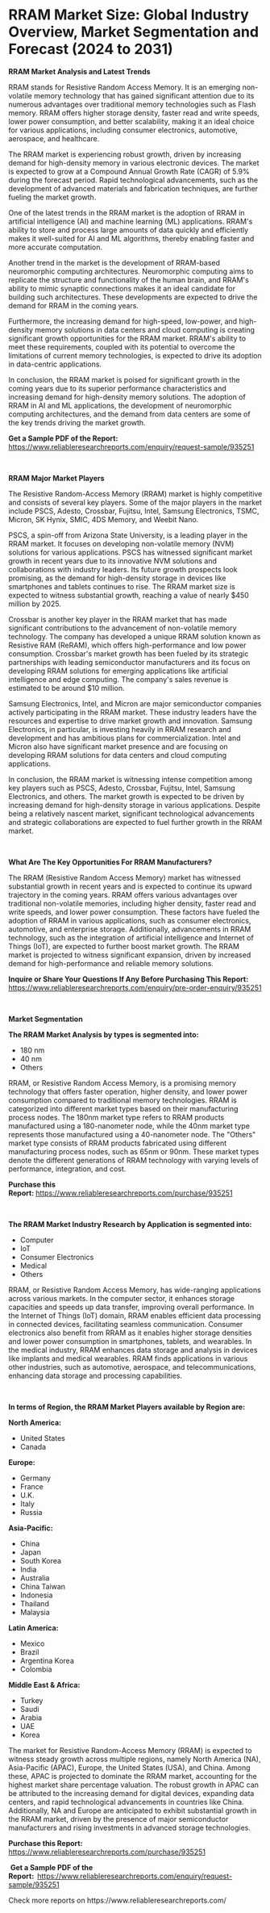 <p><h1>RRAM Market Size: Global Industry Overview, Market Segmentation and Forecast (2024 to 2031)</h1></p><p><strong>RRAM Market Analysis and Latest Trends</strong></p>
<p><p>RRAM stands for Resistive Random Access Memory. It is an emerging non-volatile memory technology that has gained significant attention due to its numerous advantages over traditional memory technologies such as Flash memory. RRAM offers higher storage density, faster read and write speeds, lower power consumption, and better scalability, making it an ideal choice for various applications, including consumer electronics, automotive, aerospace, and healthcare.</p><p>The RRAM market is experiencing robust growth, driven by increasing demand for high-density memory in various electronic devices. The market is expected to grow at a Compound Annual Growth Rate (CAGR) of 5.9% during the forecast period. Rapid technological advancements, such as the development of advanced materials and fabrication techniques, are further fueling the market growth.</p><p>One of the latest trends in the RRAM market is the adoption of RRAM in artificial intelligence (AI) and machine learning (ML) applications. RRAM's ability to store and process large amounts of data quickly and efficiently makes it well-suited for AI and ML algorithms, thereby enabling faster and more accurate computation.</p><p>Another trend in the market is the development of RRAM-based neuromorphic computing architectures. Neuromorphic computing aims to replicate the structure and functionality of the human brain, and RRAM's ability to mimic synaptic connections makes it an ideal candidate for building such architectures. These developments are expected to drive the demand for RRAM in the coming years.</p><p>Furthermore, the increasing demand for high-speed, low-power, and high-density memory solutions in data centers and cloud computing is creating significant growth opportunities for the RRAM market. RRAM's ability to meet these requirements, coupled with its potential to overcome the limitations of current memory technologies, is expected to drive its adoption in data-centric applications.</p><p>In conclusion, the RRAM market is poised for significant growth in the coming years due to its superior performance characteristics and increasing demand for high-density memory solutions. The adoption of RRAM in AI and ML applications, the development of neuromorphic computing architectures, and the demand from data centers are some of the key trends driving the market growth.</p></p>
<p><strong>Get a Sample PDF of the Report:&nbsp;</strong> <a href="https://www.reliableresearchreports.com/enquiry/request-sample/935251">https://www.reliableresearchreports.com/enquiry/request-sample/935251</a></p>
<p>&nbsp;</p>
<p><strong>RRAM Major Market Players</strong></p>
<p><p>The Resistive Random-Access Memory (RRAM) market is highly competitive and consists of several key players. Some of the major players in the market include PSCS, Adesto, Crossbar, Fujitsu, Intel, Samsung Electronics, TSMC, Micron, SK Hynix, SMIC, 4DS Memory, and Weebit Nano.</p><p>PSCS, a spin-off from Arizona State University, is a leading player in the RRAM market. It focuses on developing non-volatile memory (NVM) solutions for various applications. PSCS has witnessed significant market growth in recent years due to its innovative NVM solutions and collaborations with industry leaders. Its future growth prospects look promising, as the demand for high-density storage in devices like smartphones and tablets continues to rise. The RRAM market size is expected to witness substantial growth, reaching a value of nearly $450 million by 2025.</p><p>Crossbar is another key player in the RRAM market that has made significant contributions to the advancement of non-volatile memory technology. The company has developed a unique RRAM solution known as Resistive RAM (ReRAM), which offers high-performance and low power consumption. Crossbar's market growth has been fueled by its strategic partnerships with leading semiconductor manufacturers and its focus on developing RRAM solutions for emerging applications like artificial intelligence and edge computing. The company's sales revenue is estimated to be around $10 million.</p><p>Samsung Electronics, Intel, and Micron are major semiconductor companies actively participating in the RRAM market. These industry leaders have the resources and expertise to drive market growth and innovation. Samsung Electronics, in particular, is investing heavily in RRAM research and development and has ambitious plans for commercialization. Intel and Micron also have significant market presence and are focusing on developing RRAM solutions for data centers and cloud computing applications.</p><p>In conclusion, the RRAM market is witnessing intense competition among key players such as PSCS, Adesto, Crossbar, Fujitsu, Intel, Samsung Electronics, and others. The market growth is expected to be driven by increasing demand for high-density storage in various applications. Despite being a relatively nascent market, significant technological advancements and strategic collaborations are expected to fuel further growth in the RRAM market.</p></p>
<p>&nbsp;</p>
<p><strong>What Are The Key Opportunities For RRAM Manufacturers?</strong></p>
<p><p>The RRAM (Resistive Random Access Memory) market has witnessed substantial growth in recent years and is expected to continue its upward trajectory in the coming years. RRAM offers various advantages over traditional non-volatile memories, including higher density, faster read and write speeds, and lower power consumption. These factors have fueled the adoption of RRAM in various applications, such as consumer electronics, automotive, and enterprise storage. Additionally, advancements in RRAM technology, such as the integration of artificial intelligence and Internet of Things (IoT), are expected to further boost market growth. The RRAM market is projected to witness significant expansion, driven by increased demand for high-performance and reliable memory solutions.</p></p>
<p><strong>Inquire or Share Your Questions If Any Before Purchasing This Report:</strong> <a href="https://www.reliableresearchreports.com/enquiry/pre-order-enquiry/935251">https://www.reliableresearchreports.com/enquiry/pre-order-enquiry/935251</a></p>
<p>&nbsp;</p>
<p><strong>Market Segmentation</strong></p>
<p><strong>The RRAM Market Analysis by types is segmented into:</strong></p>
<p><ul><li>180 nm</li><li>40 nm</li><li>Others</li></ul></p>
<p><p>RRAM, or Resistive Random Access Memory, is a promising memory technology that offers faster operation, higher density, and lower power consumption compared to traditional memory technologies. RRAM is categorized into different market types based on their manufacturing process nodes. The 180nm market type refers to RRAM products manufactured using a 180-nanometer node, while the 40nm market type represents those manufactured using a 40-nanometer node. The "Others" market type consists of RRAM products fabricated using different manufacturing process nodes, such as 65nm or 90nm. These market types denote the different generations of RRAM technology with varying levels of performance, integration, and cost.</p></p>
<p><strong>Purchase this Report:&nbsp;</strong><a href="https://www.reliableresearchreports.com/purchase/935251">https://www.reliableresearchreports.com/purchase/935251</a></p>
<p>&nbsp;</p>
<p><strong>The RRAM Market Industry Research by Application is segmented into:</strong></p>
<p><ul><li>Computer</li><li>IoT</li><li>Consumer Electronics</li><li>Medical</li><li>Others</li></ul></p>
<p><p>RRAM, or Resistive Random Access Memory, has wide-ranging applications across various markets. In the computer sector, it enhances storage capacities and speeds up data transfer, improving overall performance. In the Internet of Things (IoT) domain, RRAM enables efficient data processing in connected devices, facilitating seamless communication. Consumer electronics also benefit from RRAM as it enables higher storage densities and lower power consumption in smartphones, tablets, and wearables. In the medical industry, RRAM enhances data storage and analysis in devices like implants and medical wearables. RRAM finds applications in various other industries, such as automotive, aerospace, and telecommunications, enhancing data storage and processing capabilities.</p></p>
<p>&nbsp;</p>
<p><strong>In terms of Region, the RRAM Market Players available by Region are:</strong></p>
<p>
    <p> <strong> North America: </strong>
        <ul>
            <li>United States</li>
            <li>Canada</li>
        </ul>
        </p> 
    <p> <strong> Europe: </strong>
        <ul>
            <li>Germany</li>
            <li>France</li>
            <li>U.K.</li>
            <li>Italy</li>
            <li>Russia</li>
        </ul>
        </p> 
    <p> <strong> Asia-Pacific: </strong>
        <ul>
            <li>China</li>
            <li>Japan</li>
            <li>South Korea</li>
            <li>India</li>
            <li>Australia</li>
            <li>China Taiwan</li>
            <li>Indonesia</li>
            <li>Thailand</li>
            <li>Malaysia</li>
        </ul>
        </p> 
    <p> <strong> Latin America: </strong>
        <ul>
            <li>Mexico</li>
            <li>Brazil</li>
            <li>Argentina Korea</li>
            <li>Colombia</li>
        </ul>
        </p> 
    <p> <strong> Middle East & Africa: </strong>
        <ul>
            <li>Turkey</li>
            <li>Saudi</li>
            <li>Arabia</li>
            <li>UAE</li>
            <li>Korea</li>
        </ul>
    </p>
    </p>
<p><p>The market for Resistive Random-Access Memory (RRAM) is expected to witness steady growth across multiple regions, namely North America (NA), Asia-Pacific (APAC), Europe, the United States (USA), and China. Among these, APAC is projected to dominate the RRAM market, accounting for the highest market share percentage valuation. The robust growth in APAC can be attributed to the increasing demand for digital devices, expanding data centers, and rapid technological advancements in countries like China. Additionally, NA and Europe are anticipated to exhibit substantial growth in the RRAM market, driven by the presence of major semiconductor manufacturers and rising investments in advanced storage technologies.</p></p>
<p><strong>Purchase this Report: </strong><a href="https://www.reliableresearchreports.com/purchase/935251">https://www.reliableresearchreports.com/purchase/935251</a></p>
<p>&nbsp;<strong>Get a Sample PDF of the Report:&nbsp;&nbsp;</strong><a href="https://www.reliableresearchreports.com/enquiry/request-sample/935251">https://www.reliableresearchreports.com/enquiry/request-sample/935251</a></p>
<p><strong></strong></p>
<p>Check more reports on https://www.reliableresearchreports.com/</p>